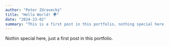 ```yaml
---
author: "Peter Zdravecký"
title: "Hello World! 🌍"
date: "2024-23-02"
summary: "This is a first post in this portfolio, nothing special here."
---
```


Nothin special here, just a first post in this portfolio.
